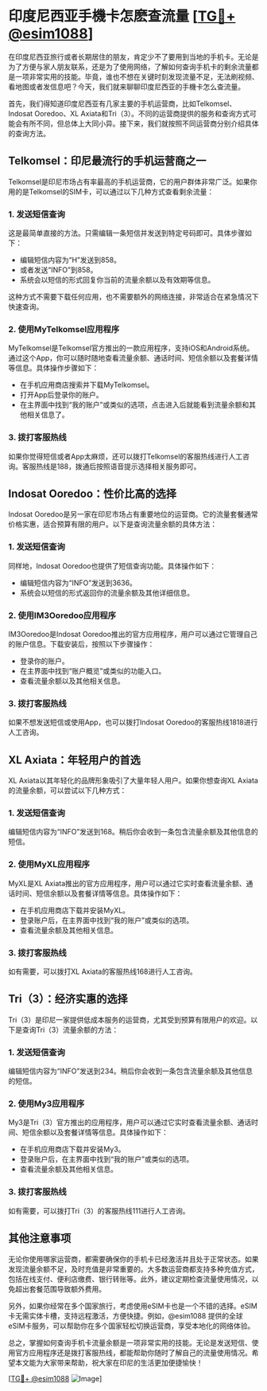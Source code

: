 # 印度尼西亚手機卡怎麽查流量 [[TG💪+ @esim1088](https://t.me/s/esim1088)]

在印度尼西亚旅行或者长期居住的朋友，肯定少不了要用到当地的手机卡。无论是为了方便与家人朋友联系，还是为了使用网络，了解如何查询手机卡的剩余流量都是一项非常实用的技能。毕竟，谁也不想在关键时刻发现流量不足，无法刷视频、看地图或者发信息吧？今天，我们就来聊聊印度尼西亚的手機卡怎么查流量。

首先，我们得知道印度尼西亚有几家主要的手机运营商，比如Telkomsel、Indosat Ooredoo、XL Axiata和Tri（3）。不同的运营商提供的服务和查询方式可能会有所不同，但总体上大同小异。接下来，我们就按照不同运营商分别介绍具体的查询方法。

## Telkomsel：印尼最流行的手机运营商之一

Telkomsel是印尼市场占有率最高的手机运营商，它的用户群体非常广泛。如果你用的是Telkomsel的SIM卡，可以通过以下几种方式查看剩余流量：

### 1. 发送短信查询
这是最简单直接的方法。只需编辑一条短信并发送到特定号码即可。具体步骤如下：
- 编辑短信内容为“H”发送到858。
- 或者发送“INFO”到858。
- 系统会以短信的形式回复你当前的流量余额以及有效期等信息。

这种方式不需要下载任何应用，也不需要额外的网络连接，非常适合在紧急情况下快速查询。

### 2. 使用MyTelkomsel应用程序
MyTelkomsel是Telkomsel官方推出的一款应用程序，支持iOS和Android系统。通过这个App，你可以随时随地查看流量余额、通话时间、短信余额以及套餐详情等信息。具体操作步骤如下：
- 在手机应用商店搜索并下载MyTelkomsel。
- 打开App后登录你的账户。
- 在主界面中找到“我的账户”或类似的选项，点击进入后就能看到流量余额和其他相关信息了。

### 3. 拨打客服热线
如果你觉得短信或者App太麻烦，还可以拨打Telkomsel的客服热线进行人工咨询。客服热线是188，拨通后按照语音提示选择相关服务即可。

## Indosat Ooredoo：性价比高的选择

Indosat Ooredoo是另一家在印尼市场占有重要地位的运营商。它的流量套餐通常价格实惠，适合预算有限的用户。以下是查询流量余额的具体方法：

### 1. 发送短信查询
同样地，Indosat Ooredoo也提供了短信查询功能。具体操作如下：
- 编辑短信内容为“INFO”发送到3636。
- 系统会以短信的形式返回你的流量余额及其他详细信息。

### 2. 使用IM3Ooredoo应用程序
IM3Ooredoo是Indosat Ooredoo推出的官方应用程序，用户可以通过它管理自己的账户信息。下载安装后，按照以下步骤操作：
- 登录你的账户。
- 在主界面中找到“账户概览”或类似的功能入口。
- 查看流量余额以及其他相关信息。

### 3. 拨打客服热线
如果不想发送短信或使用App，也可以拨打Indosat Ooredoo的客服热线1818进行人工咨询。

## XL Axiata：年轻用户的首选

XL Axiata以其年轻化的品牌形象吸引了大量年轻人用户。如果你想查询XL Axiata的流量余额，可以尝试以下几种方式：

### 1. 发送短信查询
编辑短信内容为“INFO”发送到168。稍后你会收到一条包含流量余额及其他信息的短信。

### 2. 使用MyXL应用程序
MyXL是XL Axiata推出的官方应用程序，用户可以通过它实时查看流量余额、通话时间、短信余额以及套餐详情等信息。具体操作如下：
- 在手机应用商店下载并安装MyXL。
- 登录账户后，在主界面中找到“我的账户”或类似的选项。
- 查看流量余额及其他相关信息。

### 3. 拨打客服热线
如有需要，可以拨打XL Axiata的客服热线168进行人工咨询。

## Tri（3）：经济实惠的选择

Tri（3）是印尼一家提供低成本服务的运营商，尤其受到预算有限用户的欢迎。以下是查询Tri（3）流量余额的方法：

### 1. 发送短信查询
编辑短信内容为“INFO”发送到234。稍后你会收到一条包含流量余额及其他信息的短信。

### 2. 使用My3应用程序
My3是Tri（3）官方推出的应用程序，用户可以通过它实时查看流量余额、通话时间、短信余额以及套餐详情等信息。具体操作如下：
- 在手机应用商店下载并安装My3。
- 登录账户后，在主界面中找到“我的账户”或类似的选项。
- 查看流量余额及其他相关信息。

### 3. 拨打客服热线
如有需要，可以拨打Tri（3）的客服热线111进行人工咨询。

## 其他注意事项

无论你使用哪家运营商，都需要确保你的手机卡已经激活并且处于正常状态。如果发现流量余额不足，及时充值是非常重要的。大多数运营商都支持多种充值方式，包括在线支付、便利店缴费、银行转账等。此外，建议定期检查流量使用情况，以免超出套餐范围导致额外费用。

另外，如果你经常在多个国家旅行，考虑使用eSIM卡也是一个不错的选择。eSIM卡无需实体卡槽，支持远程激活，方便快捷。例如，@esim1088 提供的全球eSIM卡服务，可以帮助你在多个国家轻松切换运营商，享受本地化的网络体验。

总之，掌握如何查询手机卡流量余额是一项非常实用的技能。无论是发送短信、使用官方应用程序还是拨打客服热线，都能帮助你随时了解自己的流量使用情况。希望本文能为大家带来帮助，祝大家在印尼的生活更加便捷愉快！

[[TG💪+ @esim1088](https://t.me/s/esim1088) ![Image](https://i.postimg.cc/4NQfJmqS/Snipaste-2025-05-13-00-14-12.png)]